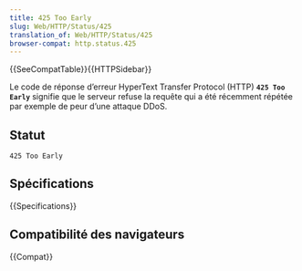 ```yaml
---
title: 425 Too Early
slug: Web/HTTP/Status/425
translation_of: Web/HTTP/Status/425
browser-compat: http.status.425
---
```

{{SeeCompatTable}}{{HTTPSidebar}}

Le code de réponse d’erreur HyperText Transfer Protocol (HTTP) **`425 Too Early`** signifie que le serveur refuse la requête qui a été récemment répétée par exemple de peur d’une attaque DDoS.

## Statut

```
425 Too Early
```

## Spécifications

{{Specifications}}

## Compatibilité des navigateurs

{{Compat}}
